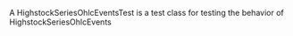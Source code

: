 A HighstockSeriesOhlcEventsTest is a test class for testing the behavior of HighstockSeriesOhlcEvents